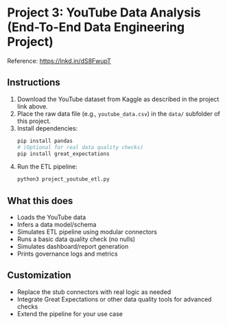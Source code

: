 # Project 3: YouTube Data Analysis (End-To-End Data Engineering Project)

Reference: https://lnkd.in/dS8FwupT

## Instructions
1. Download the YouTube dataset from Kaggle as described in the project link above.
2. Place the raw data file (e.g., `youtube_data.csv`) in the `data/` subfolder of this project.
3. Install dependencies:
   ```bash
   pip install pandas
   # (Optional for real data quality checks)
   pip install great_expectations
   ```
4. Run the ETL pipeline:
   ```bash
   python3 project_youtube_etl.py
   ```

## What this does
- Loads the YouTube data
- Infers a data model/schema
- Simulates ETL pipeline using modular connectors
- Runs a basic data quality check (no nulls)
- Simulates dashboard/report generation
- Prints governance logs and metrics

## Customization
- Replace the stub connectors with real logic as needed
- Integrate Great Expectations or other data quality tools for advanced checks
- Extend the pipeline for your use case
